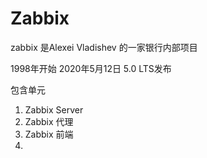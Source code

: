 # Zabbix

zabbix 是Alexei Vladishev 的一家银行内部项目

1998年开始 2020年5月12日 5.0 LTS发布

包含单元
1. Zabbix Server
2. Zabbix 代理
3. Zabbix 前端
4. 
